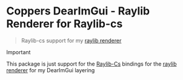 # Coppers DearImGui - Raylib Renderer for Raylib-cs

> Raylib-cs support for my [raylib renderer](https://www.nuget.org/packages/CopperDevs.DearImGui.Renderer.Raylib)

> [!IMPORTANT]
> This package is just support for the [Raylib-Cs](https://github.com/chrisdill/raylib-cs) bindings for the [raylib renderer](https://www.nuget.org/packages/CopperDevs.DearImGui.Renderer.Raylib) for my DearImGui layering
